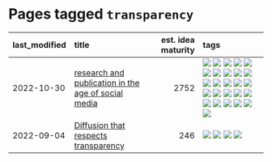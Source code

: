 # Pages tagged `transparency`

|last_modified|title|est. idea maturity|tags
|:---|:---|---:|:---|
|2022-10-30|[research and publication in the age of social media](../research-and-social.md)|2752|[![](https://img.shields.io/badge/tag-arxiv-99b5f2)](../tags/arxiv.md) [![](https://img.shields.io/badge/tag-citation-d46ff4)](../tags/citation.md) [![](https://img.shields.io/badge/tag-corrections-faa2fc)](../tags/corrections.md) [![](https://img.shields.io/badge/tag-credit-1ee399)](../tags/credit.md) [![](https://img.shields.io/badge/tag-curation-49fd1a)](../tags/curation.md) [![](https://img.shields.io/badge/tag-discoverability-6edb5)](../tags/discoverability.md) [![](https://img.shields.io/badge/tag-discussion-83cbca)](../tags/discussion.md) [![](https://img.shields.io/badge/tag-feed-f1c85)](../tags/feed.md) [![](https://img.shields.io/badge/tag-git-2229ca)](../tags/git.md) [![](https://img.shields.io/badge/tag-github-3b815)](../tags/github.md) [![](https://img.shields.io/badge/tag-historyofscience-3b18a)](../tags/historyofscience.md) [![](https://img.shields.io/badge/tag-mastodon-957448)](../tags/mastodon.md) [![](https://img.shields.io/badge/tag-openreview-936135)](../tags/openreview.md) [![](https://img.shields.io/badge/tag-paperswithcode-deeba9)](../tags/paperswithcode.md) [![](https://img.shields.io/badge/tag-platform-c456a9)](../tags/platform.md) [![](https://img.shields.io/badge/tag-publication-4db4d2)](../tags/publication.md) [![](https://img.shields.io/badge/tag-reproducibility-d7de4b)](../tags/reproducibility.md) [![](https://img.shields.io/badge/tag-research-e54ba1)](../tags/research.md) [![](https://img.shields.io/badge/tag-retractions-426a5f)](../tags/retractions.md) [![](https://img.shields.io/badge/tag-search-e3b2c7)](../tags/search.md) [![](https://img.shields.io/badge/tag-socialmedia-dafbc7)](../tags/socialmedia.md) [![](https://img.shields.io/badge/tag-stackoverflow-7064e0)](../tags/stackoverflow.md) [![](https://img.shields.io/badge/tag-subscription-6819c6)](../tags/subscription.md) [![](https://img.shields.io/badge/tag-transparency-11772b)](../tags/transparency.md) [![](https://img.shields.io/badge/tag-twitter-5fba1d)](../tags/twitter.md) [![](https://img.shields.io/badge/tag-validation-587798)](../tags/validation.md)|
|2022-09-04|[Diffusion that respects transparency](../diffusion-that-respects-transparency.md)|246|[![](https://img.shields.io/badge/tag-completed-1614f8)](../tags/completed.md) [![](https://img.shields.io/badge/tag-diffusion-82f36e)](../tags/diffusion.md) [![](https://img.shields.io/badge/tag-image_processing-ac8815)](../tags/image_processing.md) [![](https://img.shields.io/badge/tag-transparency-11772b)](../tags/transparency.md)|